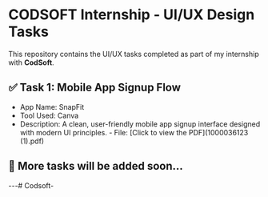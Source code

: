 # CODSOFT Internship - UI/UX Design Tasks

This repository contains the UI/UX tasks completed as part of my internship with **CodSoft**.

## ✅ Task 1: Mobile App Signup Flow
- App Name: SnapFit
- Tool Used: Canva
- Description: A clean, user-friendly mobile app signup interface designed with modern UI principles.                         - File: [Click to view the PDF](1000036123 (1).pdf)



## 📌 More tasks will be added soon...


---# Codsoft-
